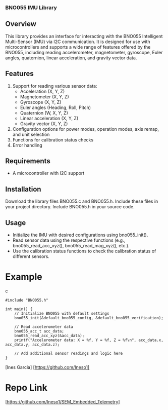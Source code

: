 ### BNO055 IMU Library
## Overview
This library provides an interface for interacting with the BNO055 Intelligent Multi-Sensor (IMU) via I2C communication. It is designed for use with microcontrollers and supports a wide range of features offered by the BNO055, including reading accelerometer, magnetometer, gyroscope, Euler angles, quaternion, linear acceleration, and gravity vector data.

## Features
1. Support for reading various sensor data:
    - Acceleration (X, Y, Z)
    - Magnetometer (X, Y, Z)
    - Gyroscope (X, Y, Z)
    - Euler angles (Heading, Roll, Pitch)
    - Quaternion (W, X, Y, Z)
    - Linear acceleration (X, Y, Z)
    - Gravity vector (X, Y, Z)
1. Configuration options for power modes, operation modes, axis remap, and unit selection
1. Functions for calibration status checks
1. Error handling
## Requirements
* A microcontroller with I2C support
## Installation
Download the library files BNO055.c and BNO055.h.
Include these files in your project directory.
Include BNO055.h in your source code.
## Usage
* Initialize the IMU with desired configurations using bno055_init().
* Read sensor data using the respective functions (e.g., bno055_read_acc_xyz(), bno055_read_mag_xyz(), etc.).
* Use the calibration status functions to check the calibration status of different sensors.
# Example

c
```
#include "BNO055.h"

int main() {
    // Initialize BNO055 with default settings
    bno055_init(&default_bno055_config, &default_bno055_verification);

    // Read accelerometer data
    bno055_acc_t acc_data;
    bno055_read_acc_xyz(&acc_data);
    printf("Accelerometer data: X = %f, Y = %f, Z = %f\n", acc_data.x, acc_data.y, acc_data.z);

    // Add additional sensor readings and logic here
}
```

[Ines Garcia]
[https://github.com/Ineso1]
# Repo Link
[https://github.com/Ineso1/SEM_Embedded_Telemetry]

